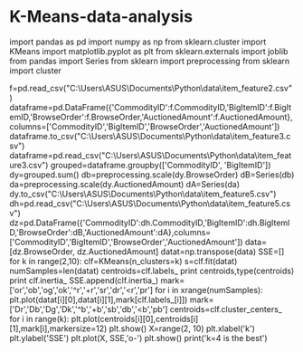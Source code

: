 # K-Means-data-analysis

import pandas as pd
import numpy as np
from sklearn.cluster import KMeans
import matplotlib.pyplot as plt
from sklearn.externals import joblib
from pandas import Series
from sklearn import preprocessing
from sklearn import cluster

f=pd.read_csv("C:\Users\ASUS\Documents\Python\data\item_feature2.csv")
dataframe=pd.DataFrame({'CommodityID':f.CommodityID,'BigItemID':f.BigItemID,'BrowseOrder':f.BrowseOrder,'AuctionedAmount':f.AuctionedAmount},columns=['CommodityID','BigItemID','BrowseOrder','AuctionedAmount'])
dataframe.to_csv("C:\Users\ASUS\Documents\Python\data\item_feature3.csv")
dataframe=pd.read_csv("C:\Users\ASUS\Documents\Python\data\item_feature3.csv")
grouped=dataframe.groupby(['CommodityID', 'BigItemID'])
dy=grouped.sum()
db=preprocessing.scale(dy.BrowseOrder)
dB=Series(db)
da=preprocessing.scale(dy.AuctionedAmount)
dA=Series(da)
dy.to_csv("C:\Users\ASUS\Documents\Python\data\item_feature5.csv")
dh=pd.read_csv("C:\Users\ASUS\Documents\Python\data\item_feature5.csv")
dz=pd.DataFrame({'CommodityID':dh.CommodityID,'BigItemID':dh.BigItemID,'BrowseOrder':dB,'AuctionedAmount':dA},columns=['CommodityID','BigItemID','BrowseOrder','AuctionedAmount'])
data=[dz.BrowseOrder, dz.AuctionedAmount]
datat=np.transpose(data)
SSE=[]
for k in range(2,10):
    clf=KMeans(n_clusters=k)
    s=clf.fit(datat)
    numSamples=len(datat)
    centroids=clf.labels_
    print centroids,type(centroids)
    print clf.inertia_
    SSE.append(clf.inertia_)
    mark=['or','ob','og','ok','^r','+r','sr','dr','<r','pr']
    for i in xrange(numSamples):
        plt.plot(datat[i][0],datat[i][1],mark[clf.labels_[i]])
    mark=['Dr','Db','Dg','Dk','^b','+b','sb','db','<b','pb']
    centroids=clf.cluster_centers_
    for i in range(k):
        plt.plot(centroids[i][0],centroids[i][1],mark[i],markersize=12)
    plt.show()
X=range(2, 10)
plt.xlabel('k')
plt.ylabel('SSE')
plt.plot(X, SSE,'o-')
plt.show()
print('k=4 is the best')
